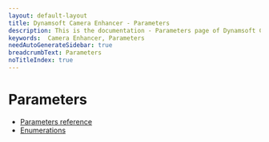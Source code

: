 ```yaml
---
layout: default-layout
title: Dynamsoft Camera Enhancer - Parameters
description: This is the documentation - Parameters page of Dynamsoft Camera Enhancer.
keywords:  Camera Enhancer, Parameters
needAutoGenerateSidebar: true
breadcrumbText: Parameters
noTitleIndex: true
---
```

# Parameters

- [Parameters reference]({{site.reference}})
- [Enumerations]({{site.enumerations}})
